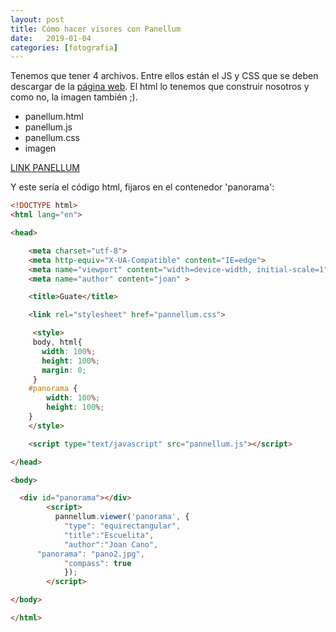 ```yaml
---
layout: post
title: Cómo hacer visores con Panellum
date:   2019-01-04
categories: [fotografia]
---
```


Tenemos que tener 4 archivos. Entre ellos están el JS y CSS que se deben descargar de la [página web](https://pannellum.org/). El html lo tenemos que construir nosotros y como no, la imagen también ;).

- panellum.html
- panellum.js
- panellum.css
- imagen

[LINK PANELLUM](https://joancano.github.io/static/projects/web/panos/panellum.html)


Y este sería el código html, fijaros en el contenedor 'panorama':


```html
<!DOCTYPE html>
<html lang="en">

<head>

    <meta charset="utf-8">
    <meta http-equiv="X-UA-Compatible" content="IE=edge">
    <meta name="viewport" content="width=device-width, initial-scale=1">
    <meta name="author" content="joan" >

    <title>Guate</title>

    <link rel="stylesheet" href="pannellum.css">

     <style>
     body, html{
       width: 100%;
       height: 100%;
       margin: 0;
     }
    #panorama {
        width: 100%;
        height: 100%;
    }
    </style>

    <script type="text/javascript" src="pannellum.js"></script>

</head>

<body>

  <div id="panorama"></div>
		<script>
		  pannellum.viewer('panorama', {
			"type": "equirectangular",
			"title":"Escuelita",
			"author":"Joan Cano",
      "panorama": "pano2.jpg",
			"compass": true
			});
		</script>

</body>

</html>
```
